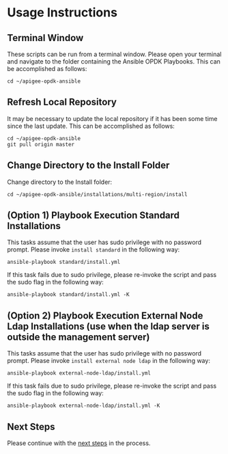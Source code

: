 # Usage Instructions

## Terminal Window
These scripts can be run from a terminal window. Please open your terminal and navigate to the folder
containing the Ansible OPDK Playbooks. This can be accomplished as follows: 

    cd ~/apigee-opdk-ansible

## Refresh Local Repository
It may be necessary to update the local repository if it has been some time since the last update.
This can be accomplished as follows: 

    cd ~/apigee-opdk-ansible
    git pull origin master

## Change Directory to the Install Folder
Change directory to the Install folder:

    cd ~/apigee-opdk-ansible/installations/multi-region/install

## (Option 1) Playbook Execution Standard Installations

This tasks assume that the user has sudo privilege with no password prompt. Please invoke `install standard` in the following way:
    
    ansible-playbook standard/install.yml

If this task fails due to sudo privilege, please re-invoke the script and pass the sudo flag in the following way: 

    ansible-playbook standard/install.yml -K
	
## (Option 2) Playbook Execution External Node Ldap Installations (use when the ldap server is outside the management server)

This tasks assume that the user has sudo privilege with no password prompt. Please invoke `install external node ldap` in the following way:
    
    ansible-playbook external-node-ldap/install.yml

If this task fails due to sudo privilege, please re-invoke the script and pass the sudo flag in the following way: 

    ansible-playbook external-node-ldap/install.yml -K
    

## Next Steps

Please continue with the [next steps](../README.md#quick-start-usage-overview) in the process.